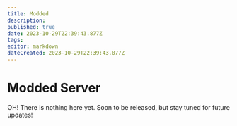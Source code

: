 ```yaml
---
title: Modded
description: 
published: true
date: 2023-10-29T22:39:43.877Z
tags: 
editor: markdown
dateCreated: 2023-10-29T22:39:43.877Z
---
```


# Modded Server
OH! There is nothing here yet. Soon to be released, but stay tuned for future updates!